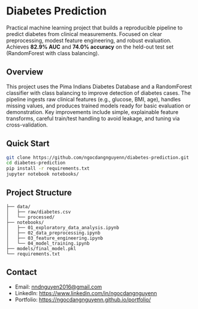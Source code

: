 # Diabetes Prediction
Practical machine learning project that builds a reproducible pipeline to predict diabetes from clinical measurements. Focused on clear preprocessing, modest feature engineering, and robust evaluation.
Achieves **82.9% AUC** and **74.0% accuracy** on the held-out test set (RandomForest with class balancing).

## Overview
This project uses the Pima Indians Diabetes Database and a RandomForest classifier with class balancing to improve detection of diabetes cases. The pipeline ingests raw clinical features (e.g., glucose, BMI, age), handles missing values, and produces trained models ready for basic evaluation or demonstration.
Key improvements include simple, explainable feature transforms, careful train/test handling to avoid leakage, and tuning via cross-validation.
## Quick Start
```bash
git clone https://github.com/ngocdangnguyenn/diabetes-prediction.git
cd diabetes-prediction
pip install -r requirements.txt
jupyter notebook notebooks/
```

## Project Structure
```
├── data/
│   ├── raw/diabetes.csv           
│   └── processed/                 
├── notebooks/
│   ├── 01_exploratory_data_analysis.ipynb
│   ├── 02_data_preprocessing.ipynb
│   ├── 03_feature_engineering.ipynb
│   └── 04_model_training.ipynb
├── models/final_model.pkl         
└── requirements.txt
```

## Contact
- Email: nndnguyen2016@gmail.com
- LinkedIn: https://www.linkedin.com/in/ngocdangnguyenn
- Portfolio: https://ngocdangnguyenn.github.io/portfolio/ 